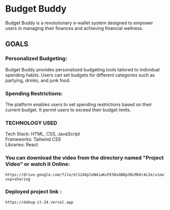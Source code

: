 # Budget Buddy

Budget Buddy is a revolutionary e-wallet system designed to empower users in managing their finances and achieving financial wellness. 
## GOALS

### Personalized Budgeting: 
Budget Buddy provides personalized budgeting tools tailored to individual spending habits. Users can set budgets for different categories such as partying, drinks, and junk food.
### Spending Restrictions: 
The platform enables users to set spending restrictions based on their current budget. It permit users to exceed their budget limits.

### TECHNOLOGY USED 
Tech Stack: HTML, CSS, JavaScript
<br>
Frameworks: Tailwind CSS
<br>
Libraries: React

### You can download the video from the directory named "Project Video" or watch it Online:
 ``` 
https://drive.google.com/file/d/124XpleN4iwKvFE50sGB8p38LMkOr4LIe/view?usp=sharing
 ```


### Deployed project link :
 ``` 
 https://debug-it-24.vercel.app 
 ```
